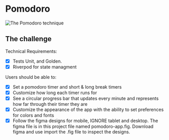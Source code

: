 # Pomodoro

![The Pomodoro technique](https://media.licdn.com/dms/image/C4E12AQEG9zbXa6R1Yw/article-cover_image-shrink_720_1280/0/1567472591506?e=2147483647&v=beta&t=sGvWZOcAXV7jDMmeAD1_zviFH9r1nr-sZYYzp0cWwm4)

## The challenge

Technical Requirements:

- [x] Tests Unit, and Golden.
- [x] Riverpod for state managment

Users should be able to:

- [x] Set a pomodoro timer and short & long break timers
- [x] Customize how long each timer runs for
- [x] See a circular progress bar that updates every minute and represents how far through their timer they are
- [x] Customize the appearance of the app with the ability to set preferences for colors and fonts
- [x] Follow the figma designs for mobile, IGNORE tablet and desktop. The figma file is in this project file named pomodoro-app.fig. Download figma and use import the .fig file to inspect the designs.
